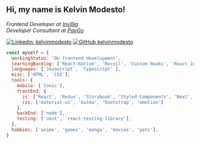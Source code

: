 <h2> Hi, my name is Kelvin Modesto! </h2>
<p><em>Frontend Developer at <a href="http://www.invillia.com">Invillia</a>
</br>Developer Consultant at <a href="https://www.paygo.com.br">PayGo</a>
</em></p>


[![Linkedin: kelvinmodesto](https://img.shields.io/badge/-kelvinmodesto-blue?style=flat-square&logo=Linkedin&logoColor=white&link=https://www.linkedin.com/in/kelvinmodesto/)](https://www.linkedin.com/in/kelvinmodesto/)
[![GitHub kelvinmodesto](https://img.shields.io/github/followers/kelvinmodesto?label=follow&style=social)](https://github.com/kelvinmodesto)

```javascript
const myself = {
  workingStatus: 'On frontend development',
  learningBacklog: ['React-Native', 'Recoil', 'Custom Hooks', 'React 18', 'GraphQL'],
  languages: ['Javascript', 'Typescript' ],
  misc: ['HTML', 'CSS'],
  tools: {
    mobile: ['Ionic'],
    frontEnd: {
      js: ['React', 'Redux', 'Storybook', 'Styled-Components', 'Next', 'Meteor'],
      css: ['material-ui', 'bulma', 'bootstrap', 'emotion']
    },
    backEnd: ['node'],
    testing: ['Jest', 'react-testing-library'],
  },
  hobbies: ['anime', 'games', 'manga', 'movies', 'pets'],
}
```
